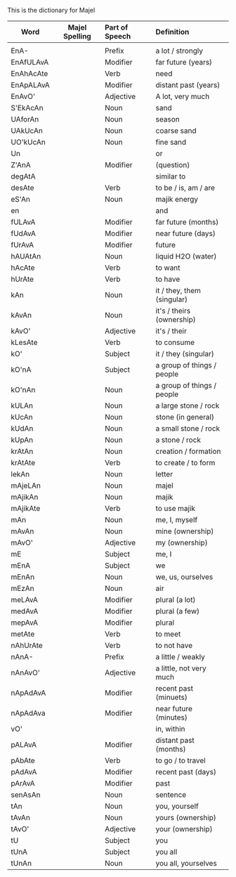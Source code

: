 This is the dictionary for Majel

| Word      | Majel Spelling | Part of Speech | Definition                 |
| --------- | -------------- |:-------------- |:-------------------------- |
|           |                |                |                            |
| EnA-      |                | Prefix         | a lot / strongly           |
| EnAfULAvA |                | Modifier       | far future (years)         |
| EnAhAcAte |                | Verb           | need                       |
| EnApALAvA |                | Modifier       | distant past (years)       |
| EnAvO'    |                | Adjective      | A lot, very much           |
| S'EkAcAn  |                | Noun           | sand                       |
| UAforAn   |                | Noun           | season                     |
| UAkUcAn   |                | Noun           | coarse sand                |
| UO'kUcAn  |                | Noun           | fine sand                  |
| Un        |                |                | or                         |
| Z'AnA     |                | Modifier       | (question)                 |
| degAtA    |                |                | similar to                 |
| desAte    |                | Verb           | to be / is, am / are       |
| eS'An     |                | Noun           | majik energy               |
| en        |                |                | and                        |
| fULAvA    |                | Modifier       | far future (months)        |
| fUdAvA    |                | Modifier       | near future (days)         |
| fUrAvA    |                | Modifier       | future                     |
| hAUAtAn   |                | Noun           | liquid H2O (water)         |
| hAcAte    |                | Verb           | to want                    |
| hUrAte    |                | Verb           | to have                    |
| kAn       |                | Noun           | it / they, them (singular) |
| kAvAn     |                | Noun           | it's / theirs (ownership)  |
| kAvO'     |                | Adjective      | it's / their               |
| kLesAte   |                | Verb           | to consume                 |
| kO'       |                | Subject        | it / they (singular)       |
| kO'nA     |                | Subject        | a group of things / people |
| kO'nAn    |                | Noun           | a group of things / people |
| kULAn     |                | Noun           | a large stone / rock       |
| kUcAn     |                | Noun           | stone (in general)         |
| kUdAn     |                | Noun           | a small stone / rock       |
| kUpAn     |                | Noun           | a stone / rock             |
| krAtAn    |                | Noun           | creation / formation       |
| krAtAte   |                | Verb           | to create / to form        |
| lekAn     |                | Noun           | letter                     |
| mAjeLAn   |                | Noun           | majel                      |
| mAjikAn   |                | Noun           | majik                      |
| mAjikAte  |                | Verb           | to use majik               |
| mAn       |                | Noun           | me, I, myself              |
| mAvAn     |                | Noun           | mine (ownership)           |
| mAvO'     |                | Adjective      | my (ownership)             |
| mE        |                | Subject        | me, I                      |
| mEnA      |                | Subject        | we                         |
| mEnAn     |                | Noun           | we, us, ourselves          |
| mEzAn     |                | Noun           | air                        |
| meLAvA    |                | Modifier       | plural (a lot)             |
| medAvA    |                | Modifier       | plural (a few)             |
| mepAvA    |                | Modifier       | plural                     |
| metAte    |                | Verb           | to meet                    |
| nAhUrAte  |                | Verb           | to not have                |
| nAnA-     |                | Prefix         | a little / weakly          |
| nAnAvO'   |                | Adjective      | a little, not very much    |
| nApAdAvA  |                | Modifier       | recent past (minuets)      |
| nApAdAva  |                | Modifier       | near future (minutes)      |
| vO'       |                |                | in, within                 |
| pALAvA    |                | Modifier       | distant past (months)      |
| pAbAte    |                | Verb           | to go / to travel          |
| pAdAvA    |                | Modifier       | recent past (days)         |
| pArAvA    |                | Modifier       | past                       |
| senAsAn   |                | Noun           | sentence                   |
| tAn       |                | Noun           | you, yourself              |
| tAvAn     |                | Noun           | yours (ownership)          |
| tAvO'     |                | Adjective      | your (ownership)           |
| tU        |                | Subject        | you                        |
| tUnA      |                | Subject        | you all                    |
| tUnAn     |                | Noun           | you all, yourselves        |
